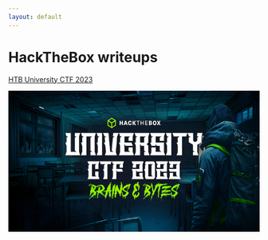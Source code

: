 ```yaml
---
layout: default
---
```


# HackTheBox writeups

[HTB University CTF 2023](unictf-mss.md)

![Title](./images/unictf-2023/unictf-title.jpg)
